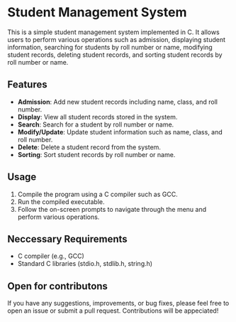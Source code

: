 # Student Management System

This is a simple student management system implemented in C. It allows users to perform various operations such as admission, displaying student information, searching for students by roll number or name, modifying student records, deleting student records, and sorting student records by roll number or name.

## Features

- **Admission**: Add new student records including name, class, and roll number.
- **Display**: View all student records stored in the system.
- **Search**: Search for a student by roll number or name.
- **Modify/Update**: Update student information such as name, class, and roll number.
- **Delete**: Delete a student record from the system.
- **Sorting**: Sort student records by roll number or name.

## Usage

1. Compile the program using a C compiler such as GCC.
2. Run the compiled executable. 
3. Follow the on-screen prompts to navigate through the menu and perform various operations.

## Neccessary Requirements

- C compiler (e.g., GCC)
- Standard C libraries (stdio.h, stdlib.h, string.h)

## Open for contributons

If you have any suggestions, improvements, or bug fixes, please feel free to open an issue or submit a pull request. Contributions will be appeciated!




